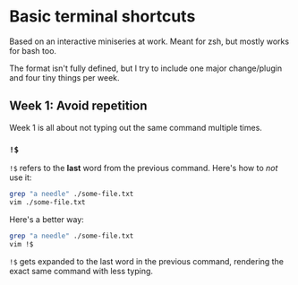# Basic terminal shortcuts

Based on an interactive miniseries at work. Meant for zsh, but mostly works for bash too.

The format isn't fully defined, but I try to include one major change/plugin and four tiny things per week.

## Week 1: Avoid repetition

Week 1 is all about not typing out the same command multiple times.

### `!$`

`!$` refers to the __last__ word from the previous command. Here's how to _not_ use it:

```zsh
grep "a needle" ./some-file.txt
vim ./some-file.txt
```

Here's a better way:

```zsh
grep "a needle" ./some-file.txt
vim !$
```

`!$` gets expanded to the last word in the previous command, rendering the exact same command with less typing.
